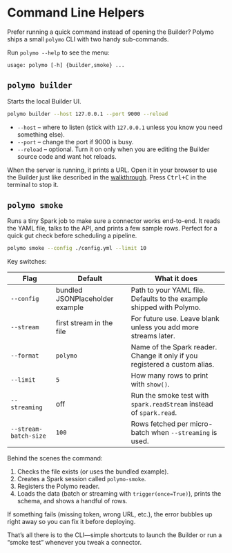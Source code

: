# Command Line Helpers

Prefer running a quick command instead of opening the Builder? Polymo ships a small `polymo` CLI with two handy sub-commands.

Run `polymo --help` to see the menu:

```
usage: polymo [-h] {builder,smoke} ...
```

## `polymo builder`
Starts the local Builder UI.

```bash
polymo builder --host 127.0.0.1 --port 9000 --reload
```

- `--host` – where to listen (stick with `127.0.0.1` unless you know you need something else).
- `--port` – change the port if 9000 is busy.
- `--reload` – optional. Turn it on only when you are editing the Builder source code and want hot reloads.

When the server is running, it prints a URL. Open it in your browser to use the Builder just like described in the [walkthrough](builder-ui.md). Press <kbd>Ctrl+C</kbd> in the terminal to stop it.

## `polymo smoke`
Runs a tiny Spark job to make sure a connector works end-to-end. It reads the YAML file, talks to the API, and prints a few sample rows. Perfect for a quick gut check before scheduling a pipeline.

```bash
polymo smoke --config ./config.yml --limit 10
```

Key switches:

| Flag | Default | What it does |
|------|---------|--------------|
| `--config` | bundled JSONPlaceholder example | Path to your YAML file. Defaults to the example shipped with Polymo. |
| `--stream` | first stream in the file | For future use. Leave blank unless you add more streams later. |
| `--format` | `polymo` | Name of the Spark reader. Change it only if you registered a custom alias. |
| `--limit` | `5` | How many rows to print with `show()`. |
| `--streaming` | off | Run the smoke test with `spark.readStream` instead of `spark.read`. |
| `--stream-batch-size` | `100` | Rows fetched per micro-batch when `--streaming` is used. |

Behind the scenes the command:
1. Checks the file exists (or uses the bundled example).
2. Creates a Spark session called `polymo-smoke`.
3. Registers the Polymo reader.
4. Loads the data (batch or streaming with `trigger(once=True)`), prints the schema, and shows a handful of rows.

If something fails (missing token, wrong URL, etc.), the error bubbles up right away so you can fix it before deploying.

That’s all there is to the CLI—simple shortcuts to launch the Builder or run a “smoke test” whenever you tweak a connector.
